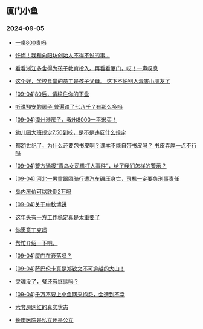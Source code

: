 ## 厦门小鱼 
### 2024-09-05

+ [一桌800贵吗](http://bbs.xmfish.com/read-htm-tid-18239644.html)

+ [忏悔！我和向阳坊创始人不得不说的事…](http://bbs.xmfish.com/read-htm-tid-18239759.html)

+ [看看浙江多舍得为孩子教育投入。再看看厦门，哎！一声叹息](http://bbs.xmfish.com/read-htm-tid-18239622.html)

+ [这个好，学校食堂的员工是孩子父母。 这下不怕别人毒害小朋友了](http://bbs.xmfish.com/read-htm-tid-18239631.html)

+ [[09-04]80后，请稳住你的下盘](http://bbs.xmfish.com/read-htm-tid-18239626.html)

+ [听说翔安的房子 普遍跌了七八千？有那么多吗](http://bbs.xmfish.com/read-htm-tid-18239780.html)

+ [[09-04]漳州港房子，我出8000一平米买！](http://bbs.xmfish.com/read-htm-tid-18239849.html)

+ [幼儿园大班规定7.50到校，是不是违反什么规定](http://bbs.xmfish.com/read-htm-tid-18239615.html)

+ [都21世纪了，为什么还要包书皮啊？课本不能自带书皮吗？ 书皮弄厚一点不行吗](http://bbs.xmfish.com/read-htm-tid-18239630.html)

+ [[09-04]警方通报“青岛女司机打人事件”，给了我们怎样的警示？](http://bbs.xmfish.com/read-htm-tid-18239614.html)

+ [[09-04] 河北一男童跟团骑行遭汽车碾压身亡，司机一定要负刑事责任](http://bbs.xmfish.com/read-htm-tid-18239655.html)

+ [岛内房价可以跌倒2万吗](http://bbs.xmfish.com/read-htm-tid-18239848.html)

+ [[09-04]关于中秋博饼](http://bbs.xmfish.com/read-htm-tid-18239793.html)

+ [这年头有一方工作稳定真是太重要了](http://bbs.xmfish.com/read-htm-tid-18239906.html)

+ [你愿意丁克吗](http://bbs.xmfish.com/read-htm-tid-18239847.html)

+ [帮忙介绍一下吧，](http://bbs.xmfish.com/read-htm-tid-18239837.html)

+ [[09-04]厦门在衰落吗？](http://bbs.xmfish.com/read-htm-tid-18239863.html)

+ [[09-04]萨巴伦卡真是郑钦文不可逾越的大山！](http://bbs.xmfish.com/read-htm-tid-18239775.html)

+ [灵魂没了，餐还有继续吗？](http://bbs.xmfish.com/read-htm-tid-18239946.html)

+ [[09-04]千万不要上小鱼网来抱怨，会遭到不幸](http://bbs.xmfish.com/read-htm-tid-18239979.html)

+ [六套房网红的真实状态](http://bbs.xmfish.com/read-htm-tid-18240051.html)

+ [长庚医院是私立还是公立](http://bbs.xmfish.com/read-htm-tid-18239891.html)

